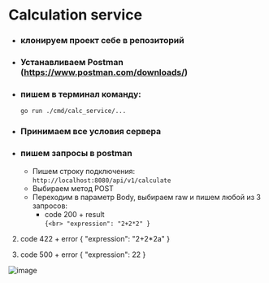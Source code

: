 # Calculation service

- ### клонируем проект себе в репозиторий
- ### Устанавливаем Postman (https://www.postman.com/downloads/)
- ### пишем в терминал команду: 
    `go run ./cmd/calc_service/...`
- ### Принимаем все условия сервера
- ### пишем запросы в postman 
    - Пишем строку подключения:<br>
      `http://localhost:8080/api/v1/calculate`
    - Выбираем метод POST
    - Переходим в параметр Body, выбираем raw и пишем любой из 3 запросов:
        - code 200 + result<br>
        `{<br>
            "expression": "2+2*2"
        }`

2. code 422 + error
{
    "expression": "2+2*2a"
}

3. code 500 + error
{
    "expression": 22
}

![image](https://github.com/user-attachments/assets/d3c14530-ee70-4ceb-9ae4-ff08fb07d524)
